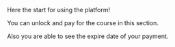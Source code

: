 Here the start for using the platform!

You can unlock and pay for the course in this section.

Also you are able to see the expire date of your payment. 
